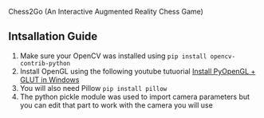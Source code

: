 Chess2Go (An Interactive Augmented Reality Chess Game)

## Intsallation Guide
1. Make sure your OpenCV was installed using `pip install opencv-contrib-python`
2. Install OpenGL using the following youtube tutuorial [Install PyOpenGL + GLUT in Windows](https://www.youtube.com/watch?v=a4NVQC_2S2U&t=314s&ab_channel=NaseemShah)
3. You will also need Pillow `pip install pillow`
4. The python pickle module was used to import camera parameters but you can edit that part to work with the camera you will use